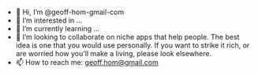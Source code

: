 - 👋 Hi, I’m @geoff-hom-gmail-com
- 👀 I’m interested in ...
- 🌱 I’m currently learning ...
- 💞️ I’m looking to collaborate on niche apps that help people. The best idea is one that you would use personally. 
If you want to strike it rich, or are worried how you'll make a living, please look elsewhere.
- 📫 How to reach me: geoff.hom@gmail.com

<!---
geoff-hom-gmail-com/geoff-hom-gmail-com is a ✨ special ✨ repository because its `README.md` (this file) appears on your GitHub profile.
You can click the Preview link to take a look at your changes.
--->
